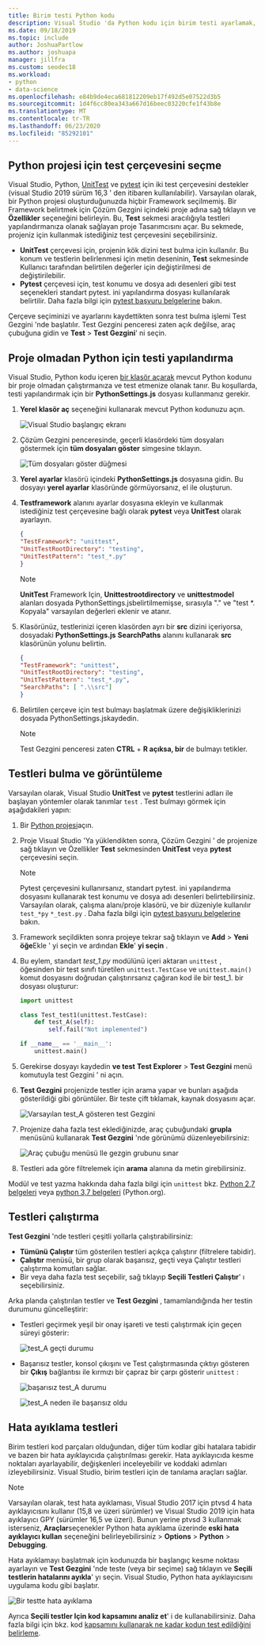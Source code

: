 ```yaml
---
title: Birim testi Python kodu
description: Visual Studio 'da Python kodu için birim testi ayarlamak, test Gezgini özelliklerinden yararlanarak testleri bulmaya, çalıştırmaya ve hata ayıklamanıza yönelik tüm avantajlardan yararlanır.
ms.date: 09/18/2019
ms.topic: include
author: JoshuaPartlow
ms.author: joshuapa
manager: jillfra
ms.custom: seodec18
ms.workload:
- python
- data-science
ms.openlocfilehash: e84b9de4eca681812209eb17f492d5e07522d3b5
ms.sourcegitcommit: 1d4f6cc80ea343a667d16beec03220cfe1f43b8e
ms.translationtype: MT
ms.contentlocale: tr-TR
ms.lasthandoff: 06/23/2020
ms.locfileid: "85292101"
---
```

## <a name="select-the-test-framework-for-a-python-project"></a>Python projesi için test çerçevesini seçme

Visual Studio, Python, [UnitTest](https://docs.python.org/3/library/unittest.html) ve [pytest](https://pytest.org/en/latest/) için iki test çerçevesini destekler (visual Studio 2019 sürüm 16,3 ' den itibaren kullanılabilir). Varsayılan olarak, bir Python projesi oluşturduğunuzda hiçbir Framework seçilmemiş. Bir Framework belirtmek için Çözüm Gezgini içindeki proje adına sağ tıklayın ve **Özellikler** seçeneğini belirleyin. Bu, **Test** sekmesi aracılığıyla testleri yapılandırmanıza olanak sağlayan proje Tasarımcısını açar. Bu sekmede, projeniz için kullanmak istediğiniz test çerçevesini seçebilirsiniz. 

* **UnitTest** çerçevesi için, projenin kök dizini test bulma için kullanılır. Bu konum ve testlerin belirlenmesi için metin deseninin, **Test** sekmesinde Kullanıcı tarafından belirtilen değerler için değiştirilmesi de değiştirilebilir.
* **Pytest** çerçevesi için, test konumu ve dosya adı desenleri gibi test seçenekleri standart pytest. ini yapılandırma dosyası kullanılarak belirtilir. Daha fazla bilgi için [pytest başvuru belgelerine](https://docs.pytest.org/en/latest/reference.html#ini-options-ref) bakın.

Çerçeve seçiminizi ve ayarlarını kaydettikten sonra test bulma işlemi Test Gezgini 'nde başlatılır. Test Gezgini penceresi zaten açık değilse, araç çubuğuna gidin ve **Test**  >  **Test Gezgini**' ni seçin.

## <a name="configure-testing-for-python-without-a-project"></a>Proje olmadan Python için testi yapılandırma
Visual Studio, Python kodu içeren [bir klasör açarak](../../quickstart-05-python-visual-studio-open-folder.md) mevcut Python kodunu bir proje olmadan çalıştırmanıza ve test etmenize olanak tanır. Bu koşullarda, testi yapılandırmak için bir **PythonSettings.js** dosyası kullanmanız gerekir. 
1. **Yerel klasör aç** seçeneğini kullanarak mevcut Python kodunuzu açın. 

   ![Visual Studio başlangıç ekranı](../../media/quickstart-open-folder/01-open-local-folder.png)

1. Çözüm Gezgini penceresinde, geçerli klasördeki tüm dosyaları göstermek için **tüm dosyaları göster** simgesine tıklayın.

   ![Tüm dosyaları göster düğmesi](../../media/unit-test-show-files.png)

1. **Yerel ayarlar** klasörü içindeki **PythonSettings.js** dosyasına gidin. Bu dosyayı **yerel ayarlar** klasöründe görmüyorsanız, el ile oluşturun.
   
1. **Testframework** alanını ayarlar dosyasına ekleyin ve kullanmak istediğiniz test çerçevesine bağlı olarak **pytest** veya **UnitTest** olarak ayarlayın.

    ```json
    {
    "TestFramework": "unittest",
    "UnitTestRootDirectory": "testing",
    "UnitTestPattern": "test_*.py"
    }
    ```

    > [!Note]
    > **UnitTest** Framework Için, **Unittestrootdirectory** ve **unittestmodel** alanları dosyada PythonSettings.jsbelirtilmemişse, sırasıyla "." ve "test *. Kopyala" varsayılan değerleri eklenir ve atanır.

1. Klasörünüz, testlerinizi içeren klasörden ayrı bir **src** dizini içeriyorsa, dosyadaki **PythonSettings.js** **SearchPaths** alanını kullanarak **src** klasörünün yolunu belirtin.

    ```json
    {
    "TestFramework": "unittest",
    "UnitTestRootDirectory": "testing",
    "UnitTestPattern": "test_*.py",
    "SearchPaths": [ ".\\src"]
    }
    ```

1. Belirtilen çerçeve için test bulmayı başlatmak üzere değişikliklerinizi dosyada PythonSettings.jskaydedin. 
   > [!Note]
   > Test Gezgini penceresi zaten **CTRL**  +  **R açıksa, bir** de bulmayı tetikler.

## <a name="discover-and-view-tests"></a>Testleri bulma ve görüntüleme

Varsayılan olarak, Visual Studio **UnitTest** ve **pytest** testlerini adları ile başlayan yöntemler olarak tanımlar `test` . Test bulmayı görmek için aşağıdakileri yapın:

1. Bir [Python projesi](../../managing-python-projects-in-visual-studio.md)açın.

1. Proje Visual Studio 'Ya yüklendikten sonra, Çözüm Gezgini ' de projenize sağ tıklayın ve Özellikler **Test** sekmesinden **UnitTest** veya **pytest** çerçevesini seçin.
   > [!Note]
   > Pytest çerçevesini kullanırsanız, standart pytest. ini yapılandırma dosyasını kullanarak test konumu ve dosya adı desenleri belirtebilirsiniz. Varsayılan olarak, çalışma alanı/proje klasörü, ve bir düzeniyle kullanılır `test_*py` `*_test.py` . Daha fazla bilgi için [pytest başvuru belgelerine](https://docs.pytest.org/en/latest/reference.html#ini-options-ref) bakın.

1. Framework seçildikten sonra projeye tekrar sağ tıklayın ve **Add**  >  **Yeni öğe**Ekle ' yi seçin ve ardından **Ekle**' **yi seçin** .

1. Bu eylem, standart *test_1.py* modülünü içeri aktaran `unittest` , öğesinden bir test sınıfı türetilen `unittest.TestCase` ve `unittest.main()` komut dosyasını doğrudan çalıştırırsanız çağıran kod ile bir test_1. bir dosyası oluşturur:

    ```python
    import unittest

    class Test_test1(unittest.TestCase):
        def test_A(self):
            self.fail("Not implemented")

    if __name__ == '__main__':
        unittest.main()
    ```

1. Gerekirse dosyayı kaydedin **ve test** **Test Explorer**  >  **Test Gezgini** menü komutuyla test Gezgini ' ni açın.

1. **Test Gezgini** projenizde testler için arama yapar ve bunları aşağıda gösterildiği gibi görüntüler. Bir teste çift tıklamak, kaynak dosyasını açar.

    ![Varsayılan test_A gösteren test Gezgini](../../media/unit-test-a-2.png) 

1. Projenize daha fazla test eklediğinizde, araç çubuğundaki **grupla** menüsünü kullanarak **Test Gezgini** 'nde görünümü düzenleyebilirsiniz:

    ![Araç çubuğu menüsü Ile gezgin grubunu sınar](../../media/unit-test-group-menu-2.png) 

1. Testleri ada göre filtrelemek için **arama** alanına da metin girebilirsiniz.

Modül ve test yazma hakkında daha fazla bilgi için `unittest` bkz. [Python 2,7 belgeleri](https://docs.python.org/2/library/unittest.html) veya [python 3,7 belgeleri](https://docs.python.org/3/library/unittest.html) (Python.org).

## <a name="run-tests"></a>Testleri çalıştırma

**Test Gezgini** 'nde testleri çeşitli yollarla çalıştırabilirsiniz:

- **Tümünü Çalıştır** tüm gösterilen testleri açıkça çalıştırır (filtrelere tabidir).
- **Çalıştır** menüsü, bir grup olarak başarısız, geçti veya Çalıştır testleri çalıştırma komutları sağlar.
- Bir veya daha fazla test seçebilir, sağ tıklayıp **Seçili Testleri Çalıştır**' ı seçebilirsiniz.

Arka planda çalıştırılan testler ve **Test Gezgini** , tamamlandığında her testin durumunu güncelleştirir:

- Testleri geçirmek yeşil bir onay işareti ve testi çalıştırmak için geçen süreyi gösterir:

    ![test_A geçti durumu](../../media/unit-test-A-pass.png)

- Başarısız testler, konsol çıkışını ve Test çalıştırmasında çıktıyı gösteren bir **Çıkış** bağlantısı ile kırmızı bir çapraz bir çarpı gösterir `unittest` :

    ![başarısız test_A durumu](../../media/unit-test-A-fail.png)

    ![test_A neden ile başarısız oldu](../../media/unit-test-A-fail-reason.png)

## <a name="debug-tests"></a>Hata ayıklama testleri

Birim testleri kod parçaları olduğundan, diğer tüm kodlar gibi hatalara tabidir ve bazen bir hata ayıklayıcıda çalıştırılması gerekir. Hata ayıklayıcıda kesme noktaları ayarlayabilir, değişkenleri inceleyebilir ve koddaki adımları izleyebilirsiniz. Visual Studio, birim testleri için de tanılama araçları sağlar.

> [!Note]
> Varsayılan olarak, test hata ayıklaması, Visual Studio 2017 için ptvsd 4 hata ayıklayıcısını kullanır (15,8 ve üzeri sürümler) ve Visual Studio 2019 için hata ayıklayıcı GPY (sürümler 16,5 ve üzeri). Bunun yerine ptvsd 3 kullanmak isterseniz, **Araçlar**seçenekler Python hata ayıklama üzerinde **eski hata ayıklayıcı kullan** seçeneğini belirleyebilirsiniz  >  **Options**  >  **Python**  >  **Debugging**. 

Hata ayıklamayı başlatmak için kodunuzda bir başlangıç kesme noktası ayarlayın ve **Test Gezgini** 'nde teste (veya bir seçime) sağ tıklayın ve **Seçili testlerin hatalarını ayıkla**' yı seçin. Visual Studio, Python hata ayıklayıcısını uygulama kodu gibi başlatır.

![Bir testte hata ayıklama](../../media/unit-test-debugging.png)

Ayrıca **Seçili testler Için kod kapsamını analiz et**' i de kullanabilirsiniz. Daha fazla bilgi için bkz. kod [kapsamını kullanarak ne kadar kodun test edildiğini belirleme](../../../test/using-code-coverage-to-determine-how-much-code-is-being-tested.md).
